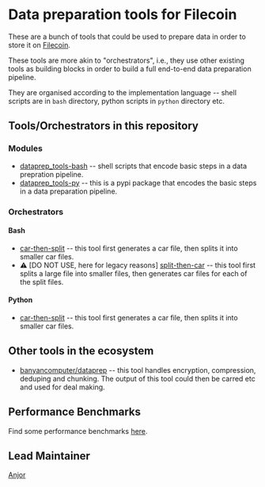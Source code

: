 # Data preparation tools for Filecoin

These are a bunch of tools that could be used to prepare data in order to store it on [Filecoin](https://filecoin.io).

These tools are more akin to "orchestrators", i.e., they use other existing tools as
building blocks in order to build a full end-to-end data preparation pipeline.

They are organised according to the implementation language -- shell scripts are in `bash` directory, python scripts in `python` directory etc.



## Tools/Orchestrators in this repository

### Modules
- [dataprep_tools-bash](./modules/dataprep_tools-bash) -- shell scripts that encode basic steps in a data prepration pipeline.
- [dataprep_tools-py](./modules/dataprep_tools-py) -- this is a pypi package that encodes the basic steps in a data preparation pipeline. 

### Orchestrators

#### Bash

- [car-then-split](./orchestrators/bash/car-then-split) -- this tool first generates a car file, then splits it into smaller car files.
- :warning: [DO NOT USE, here for legacy reasons]
  [split-then-car](./orchestrators/bash/split-then-car) -- this tool first splits a large file into smaller files, then generates car files for each of the split files.

#### Python

- [car-then-split](./orchestrators/python/car-then-split) -- this tool first generates a car file, then splits it into smaller car files. 


## Other tools in the ecosystem

- [banyancomputer/dataprep](https://github.com/banyancomputer/dataprep) -- this tool handles encryption, compression, deduping and chunking. The output of this tool could then be carred etc and used for deal making.


## Performance Benchmarks

Find some performance benchmarks [here](./performance).

## Lead Maintainer

[Anjor](https://github.com/anjor)
